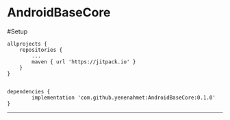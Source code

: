 # AndroidBaseCore

#Setup

	allprojects {
		repositories {
			...
			maven { url 'https://jitpack.io' }
		}
	}
  

	dependencies {
	        implementation 'com.github.yenenahmet:AndroidBaseCore:0.1.0'
	}
  
  -----
